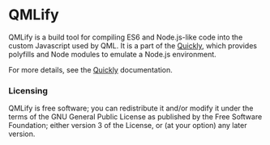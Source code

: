 QMLify
======

QMLify is a build tool for compiling ES6 and Node.js-like code into the custom Javascript used by QML. It is a part of the [Quickly](https://github.com/iBeliever/quickly), which provides polyfills and Node modules to emulate a Node.js environment.

For more details, see the [Quickly](http://quickly.readthedocs.org) documentation.

### Licensing

QMLify is free software; you can redistribute it and/or modify it under the terms of the GNU General Public License as published by the Free Software Foundation; either version 3 of the License, or (at your option) any later version.
